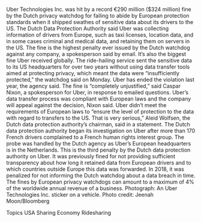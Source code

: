 Uber Technologies Inc. was hit by a record €290 million ($324 million) fine by the Dutch privacy watchdog for failing to abide by European protection standards when it shipped swathes of sensitive data about its drivers to the US.
The Dutch Data Protection Authority said Uber was collecting information of drivers from Europe, such as taxi licenses, location data, and in some cases criminal and medical data, and retaining them on servers in the US.
The fine is the highest penalty ever issued by the Dutch watchdog against any company, a spokesperson said by email. It’s also the biggest fine Uber received globally.
The ride-hailing service sent the sensitive data to its US headquarters for over two years without using data transfer tools aimed at protecting privacy, which meant the data were “insufficiently protected,” the watchdog said on Monday. Uber has ended the violation last year, the agency said.
The fine is “completely unjustified,” said Caspar Nixon, a spokesperson for Uber, in response to emailed questions. Uber’s data transfer process was compliant with European laws and the company will appeal against the decision, Nixon said.
Uber didn’t meet the requirements of European laws to “ensure the level of protection to the data with regard to transfers to the US. That is very serious,” Aleid Wolfsen, the Dutch data protection authority’s chairman, said in a statement.
The Dutch data protection authority began its investigation on Uber after more than 170 French drivers complained to a French human rights interest group. The probe was handled by the Dutch agency as Uber’s European headquarters is in the Netherlands.
This is the third penalty by the Dutch data protection authority on Uber. It was previously fined for not providing sufficient transparency about how long it retained data from European drivers and to which countries outside Europe this data was forwarded. In 2018, it was penalized for not informing the Dutch watchdog about a data breach in time.
The fines by European privacy watchdogs can amount to a maximum of 4% of the worldwide annual revenue of a business.
Photograph: An Uber Technologies Inc. sticker on a vehicle. Photo credit: Jeenah Moon/Bloomberg

Topics
USA
Sharing Economy
Ridesharing
